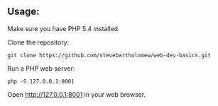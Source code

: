 ## Usage:

Make sure you have PHP 5.4 installed

Clone the repository:

```
git clone https://github.com/stevebartholomew/web-dev-basics.git
```

Run a PHP web server:

```
php -S 127.0.0.1:8001
```

Open http://127.0.0.1:8001 in your web browser.
